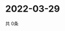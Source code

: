 # 2022-03-29
  共 0条

  <!-- BEGIN -->
  <!-- 最后更新时间Tue Mar 29 2022 18:07:06 GMT+0000 (Coordinated Universal Time) -->
  
  <!-- END -->
  
  